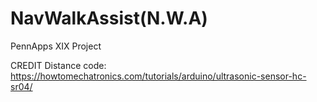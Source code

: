 # NavWalkAssist(N.W.A)
PennApps XIX Project

CREDIT
Distance code:
https://howtomechatronics.com/tutorials/arduino/ultrasonic-sensor-hc-sr04/
